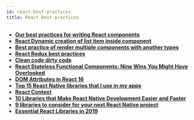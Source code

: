 ```yaml
---
id: react-best-practices
title: React Best practices
---
```



- [**Our best practices for writing React components**](https://engineering.musefind.com/our-best-practices-for-writing-react-components-dec3eb5c3fc8)
- [**React Dynamic creation of list item inside component**](https://stackoverflow.com/questions/46514351/react-dynamic-creation-of-list-item-inside-component)
- [**Best practice of render multiple components with another types**](https://github.com/airbnb/javascript/issues/1119)
- [**React Redux best practices**](https://github.com/Salesfloor/architecture/wiki/React-Redux-best-practices)
- [**Clean code dirty code**](https://americanexpress.io/clean-code-dirty-code/)
- [**React Stateless Functional Components: Nine Wins You Might Have Overlooked**](https://hackernoon.com/react-stateless-functional-components-nine-wins-you-might-have-overlooked-997b0d933dbc)
- [**DOM Attributes in React 16**](https://reactjs.org/blog/2017/09/08/dom-attributes-in-react-16.html)
- [**Top 15 React Native libraries that I use in my apps**](https://codingislove.com/top-15-react-native-libraries/)
- [**React Context**](https://reactjs.org/docs/context.html)
- [**10 Libraries that Make React Native Development Easier and Faster**](https://www.moveoapps.com/blog/libraries-that-make-react-native-development-easier-and-faster/)
- [**9 libraries to consider for your next React Native project**](https://blog.kiprosh.com/9-libraries-to-consider-for-your-next-react-native-project-723f179d4764/)
- [**Essential React Libraries in 2019**](https://www.robinwieruch.de/essential-react-libraries-framework/)

<!-- - [****](https://hackernoon.com/set-up-eslint-in-atom-83dfb3d34fdf)
- [****]() -->
